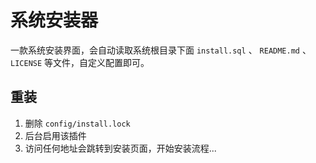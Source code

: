 # 系统安装器

一款系统安装界面，会自动读取系统根目录下面 `install.sql` 、 `README.md` 、 `LICENSE` 等文件，自定义配置即可。

## 重装

1. 删除 `config/install.lock`
2. 后台启用该插件
3. 访问任何地址会跳转到安装页面，开始安装流程...
